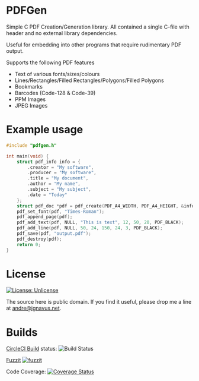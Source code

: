 PDFGen
======

Simple C PDF Creation/Generation library.
All contained a single C-file with header and no external library dependencies.

Useful for embedding into other programs that require rudimentary PDF output.

Supports the following PDF features
* Text of various fonts/sizes/colours
* Lines/Rectangles/Filled Rectangles/Polygons/Filled Polygons
* Bookmarks
* Barcodes (Code-128 & Code-39)
* PPM Images
* JPEG Images

Example usage
=============
```c
#include "pdfgen.h"

int main(void) {
    struct pdf_info info = {
        .creator = "My software",
        .producer = "My software",
        .title = "My document",
        .author = "My name",
        .subject = "My subject",
        .date = "Today"
    };
    struct pdf_doc *pdf = pdf_create(PDF_A4_WIDTH, PDF_A4_HEIGHT, &info);
    pdf_set_font(pdf, "Times-Roman");
    pdf_append_page(pdf);
    pdf_add_text(pdf, NULL, "This is text", 12, 50, 20, PDF_BLACK);
    pdf_add_line(pdf, NULL, 50, 24, 150, 24, 3, PDF_BLACK);
    pdf_save(pdf, "output.pdf");
    pdf_destroy(pdf);
    return 0;
}
```

License
=======
[![License: Unlicense](https://img.shields.io/badge/license-Unlicense-blue.svg)](http://unlicense.org/)

The source here is public domain.
If you find it useful, please drop me a line at andre@ignavus.net.

Builds
======

[CircleCI Build](https://circleci.com/gh/AndreRenaud/PDFGen) status: ![Build Status](https://circleci.com/gh/AndreRenaud/PDFGen.svg)

[Fuzzit](https://app.fuzzit.dev/admin/sjk2xLZ7DGKxBaTDwfZW/target)  [![fuzzit](https://app.fuzzit.dev/badge?org_id=sjk2xLZ7DGKxBaTDwfZW&target_id=V3lm359etEu0fwaT3vzC&branch=master)](https://app.fuzzit.dev/admin/sjk2xLZ7DGKxBaTDwfZW/target)

Code Coverage: [![Coverage Status](https://coveralls.io/repos/github/AndreRenaud/PDFGen/badge.svg?branch=master)](https://coveralls.io/github/AndreRenaud/PDFGen?branch=master)
